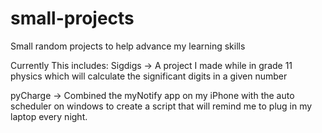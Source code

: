 # small-projects
Small random projects to help advance my learning skills

Currently This includes:
Sigdigs -> A project I made while in grade 11 physics which will calculate the significant digits in a given number

pyCharge -> Combined the myNotify app on my iPhone with the auto scheduler on windows to create a script that will remind me to plug in my laptop every night.
